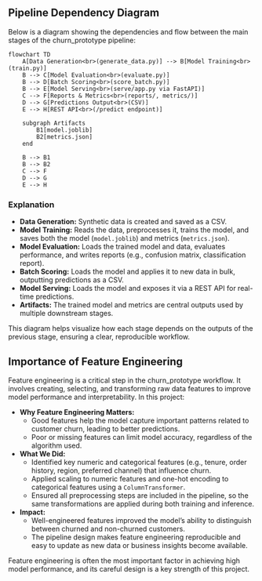 ## Pipeline Dependency Diagram

Below is a diagram showing the dependencies and flow between the main stages of the churn_prototype pipeline:

```mermaid
flowchart TD
    A[Data Generation<br>(generate_data.py)] --> B[Model Training<br>(train.py)]
    B --> C[Model Evaluation<br>(evaluate.py)]
    B --> D[Batch Scoring<br>(score_batch.py)]
    B --> E[Model Serving<br>(serve/app.py via FastAPI)]
    C --> F[Reports & Metrics<br>(reports/, metrics/)]
    D --> G[Predictions Output<br>(CSV)]
    E --> H[REST API<br>(/predict endpoint)]

    subgraph Artifacts
        B1[model.joblib]
        B2[metrics.json]
    end

    B --> B1
    B --> B2
    C --> F
    D --> G
    E --> H
```

### Explanation

- **Data Generation:** Synthetic data is created and saved as a CSV.
- **Model Training:** Reads the data, preprocesses it, trains the model, and saves both the model (`model.joblib`) and metrics (`metrics.json`).
- **Model Evaluation:** Loads the trained model and data, evaluates performance, and writes reports (e.g., confusion matrix, classification report).
- **Batch Scoring:** Loads the model and applies it to new data in bulk, outputting predictions as a CSV.
- **Model Serving:** Loads the model and exposes it via a REST API for real-time predictions.
- **Artifacts:** The trained model and metrics are central outputs used by multiple downstream stages.

This diagram helps visualize how each stage depends on the outputs of the previous stage, ensuring a clear, reproducible workflow.

## Importance of Feature Engineering

Feature engineering is a critical step in the churn_prototype workflow. It involves creating, selecting, and transforming raw data features to improve model performance and interpretability. In this project:

- **Why Feature Engineering Matters:**
  - Good features help the model capture important patterns related to customer churn, leading to better predictions.
  - Poor or missing features can limit model accuracy, regardless of the algorithm used.
- **What We Did:**
  - Identified key numeric and categorical features (e.g., tenure, order history, region, preferred channel) that influence churn.
  - Applied scaling to numeric features and one-hot encoding to categorical features using a `ColumnTransformer`.
  - Ensured all preprocessing steps are included in the pipeline, so the same transformations are applied during both training and inference.
- **Impact:**
  - Well-engineered features improved the model’s ability to distinguish between churned and non-churned customers.
  - The pipeline design makes feature engineering reproducible and easy to update as new data or business insights become available.

Feature engineering is often the most important factor in achieving high model performance, and its careful design is a key strength of this project.